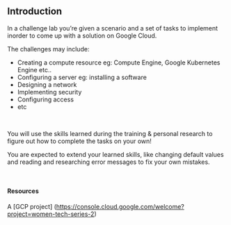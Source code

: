 ## Introduction

In a challenge lab you’re given a scenario and a set of tasks to implement inorder to come up with a solution on Google Cloud.

The challenges may include:

- Creating a compute resource eg: Compute Engine, Google Kubernetes Engine etc..
- Configuring a server eg: installing a software
- Designing a network 
- Implementing security
- Configuring access
- etc

<br>

You will use the skills learned during the training & personal research to figure out how to complete the tasks on your own!

You are expected to extend your learned skills, like changing default values and reading and researching error messages to fix your own mistakes.

<br>

#### Resources
A [GCP project] (https://console.cloud.google.com/welcome?project=women-tech-series-2)